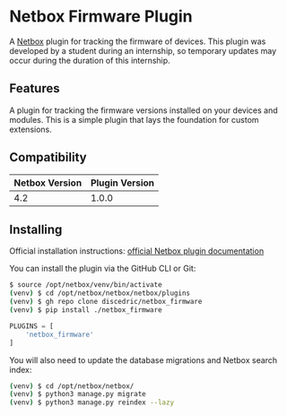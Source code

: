 # Netbox Firmware Plugin

A [Netbox](https://github.com/netbox-community/netbox) plugin for tracking the firmware of devices.
This plugin was developed by a student during an internship, so temporary updates may occur during the duration of this internship.

## Features

A plugin for tracking the firmware versions installed on your devices and modules.
This is a simple plugin that lays the foundation for custom extensions.

## Compatibility
| Netbox Version | Plugin Version |
|----------------|----------------|
|       4.2      |      1.0.0     |

## Installing

Official installation instructions: [official Netbox plugin documentation](https://docs.netbox.dev/en/stable/plugins/#installing-plugins)

You can install the plugin via the GitHub CLI or Git:
```bash
$ source /opt/netbox/venv/bin/activate
(venv) $ cd /opt/netbox/netbox/netbox/plugins
(venv) $ gh repo clone discedric/netbox_firmware
(venv) $ pip install ./netbox_firmware
```

```python
PLUGINS = [
    'netbox_firmware'
]
```

You will also need to update the database migrations and Netbox search index:

```bash
(venv) $ cd /opt/netbox/netbox/
(venv) $ python3 manage.py migrate
(venv) $ python3 manage.py reindex --lazy
```